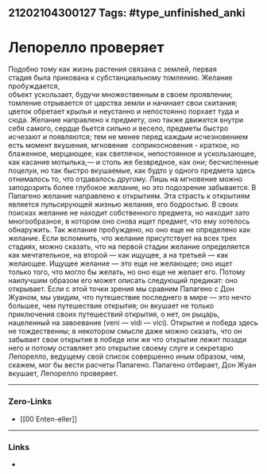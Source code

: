 21202104300127
Tags: #type_unfinished_anki 
---
# Лепорелло проверяет

Подобно тому как жизнь растения связана с землей, первая стадия была прикована к субстанциальному томлению. Желание пробуждается, <br>объект ускользает, будучи множественным в своем проявлении; томление отрывается от царства земли и начинает свои скитания; цветок обретает крылья и неустанно и непостоянно порхает туда и сюда. Желание направлено к предмету, оно также движется внутри себя самого, сердце бьется сильно и весело, предметы быстро исчезают и появляются; тем не менее перед каждым исчезновением есть момент вкушения, мгновение  соприкосновения - краткое, но блаженное, мерцающее, как светлячок, непостоянное и ускользающее, как касание мотылька,— и столь же безвредное, как они; бесчисленные поцелуи, но так быстро вкушаемые, как будто у одного предмета здесь отнималось то, что отдавалось другому. Лишь на мгновение можно заподозрить более глубокое желание, но это подозрение забывается. В Папагено желание направлено к открытиям. Эта страсть к открытиям является пульсирующей жизнью желания, его бодростью. В своих поисках желание не находит собственного предмета, но находит зато многообразное, в котором оно снова ищет предмет, что ему хотелось обнаружить. Так желание пробуждено, но оно еще не определено как желание. Если вспомнить, что желание присутствует на всех трех стадиях, можно сказать, что на первой стадии желание определяется как мечтательное, на второй — как ищущее, а на третьей — как <br>желающее. Ищущее желание — это еще не желающее; оно ищет только того, что могло бы желать, но оно еще не желает его. Потому наилучшим образом его может описать следующий предикат: оно открывает. Если с этой точки зрения мы сравним Папагено с Дон Жуаном, мы увидим, что путешествие последнего в мире — это нечто большее, чем путешествие открытия; он вкушает не только приключения своих путешествий открытия, о нет, он рыцарь, нацеленный на завоевание (veni — vidi — vici). Открытие и победа здесь не тождественны; в некотором смысле даже можно сказать, что он забывает свои открытия в победе или же что открытие лежит позади него и потому оставляет это открытие своему слуге и секретарю Лепорелло, ведущему свой список совершенно иным образом, чем, скажем, мог бы вести расчеты Папагено. Папагено отбирает, Дон Жуан вкушает, Лепорелло проверяет.

---
### Zero-Links
- [[00 Enten-eller]]
---
### Links
-